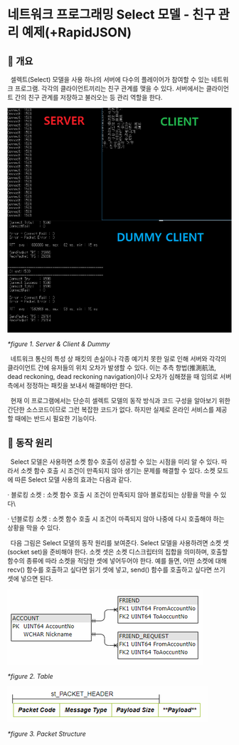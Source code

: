 # 네트워크 프로그래밍 Select 모델 - 친구 관리 예제(+RapidJSON)
## 📢 개요
 셀렉트(Select) 모델을 사용 하나의 서버에 다수의 플레이어가 참여할 수 있는 네트워크 프로그램. 각각의 클라이언트끼리는 친구 관계를 맺을 수 있다. 서버에서는 클라이언트 간의 친구 관계를 저장하고 불러오는 등 관리 역할을 한다.

  ![capture](https://github.com/kbm0996/-Network-SelectModel-FriendManager/blob/master/Friend_mail_Readme/Capture.PNG)
  
  *\*figure 1. Server & Client & Dummy*
 
 네트워크 통신의 특성 상 패킷의 손실이나 각종 예기치 못한 일로 인해 서버와 각각의 클라이언트 간에 유저들의 위치 오차가 발생할 수 있다. 이는 추측 항법(推測航法, dead reckoning, dead reckoning navigation)이나 오차가 심해졌을 때 임의로 서버 측에서 정정하는 패킷을 보내서 해결해야만 한다.
 
 현재 이 프로그램에서는 단순히 셀렉트 모델의 동작 방식과 코드 구성을 알아보기 위한 간단한 소스코드이므로 그런 복잡한 코드가 없다. 하지만 실제로 온라인 서비스를 제공할 때에는 반드시 필요한 기능이다.

## 📌 동작 원리
 Select 모델은 사용하면 소켓 함수 호출이 성공할 수 있는 시점을 미리 알 수 있다. 따라서 소켓 함수 호출 시 조건이 만족되지 않아 생기는 문제를 해결할 수 있다. 소켓 모드에 따른 Select 모델 사용의 효과는 다음과 같다.

  · 블로킹 소켓 : 소켓 함수 호출 시 조건이 만족되지 않아 블로킹되는 상황을 막을 수 있다\
 
  · 넌블로킹 소켓 : 소켓 함수 호출 시 조건이 마족되지 않아 나중에 다시 호출해야 하는 상황을 막을 수 있다.

 다음 그림은 Select 모델의 동작 원리를 보여준다. Select 모델을 사용하려면 소켓 셋(socket set)을 준비해야 한다. 소켓 셋은 소켓 디스크립터의 집합을 의미하며, 호출할 함수의 종류에 따라 소켓을 적당한 셋에 넣어두어야 한다. 예를 들면, 어떤 소켓에 대해 recv() 함수를 호출하고 싶다면 읽기 셋에 넣고, send() 함수를 호출하고 싶다면 쓰기 셋에 넣으면 된다.
 
 ![capture](https://github.com/kbm0996/-Network-SelectModel-FriendManager/blob/master/Friend_mail_Readme/Table.PNG)
  
  *\*figure 2. Table*
  
  ![capture](https://github.com/kbm0996/-Network-SelectModel-FriendManager/blob/master/Friend_mail_Readme/PacketStructure.PNG)
  
  *\*figure 3. Packet Structure*
